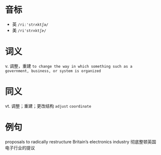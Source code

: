 # 音标

- 英 `/riː'strʌktʃə/`
- 美 `/ri'strʌktʃɚ/`

# 词义

v. 调整，重建
`to change the way in which something such as a government, business, or system is organized`

# 同义

vt. 调整；重建；更改结构
`adjust` `coordinate`

# 例句

proposals to radically restructure Britain’s electronics industry
彻底整顿英国电子行业的提议



